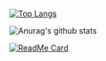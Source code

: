 [![Top Langs](https://github-readme-stats.vercel.app/api/top-langs/?username=XiaoHuiHuiT&hide=javascript,html)](https://github.com/anuraghazra/github-readme-stats)

![Anurag's github stats](https://github-readme-stats.vercel.app/api?username=XiaoHuiHuiT&show_icons=true&theme=radical)

[![ReadMe Card](https://github-readme-stats.vercel.app/api/pin/?username=XiaoHuiHuiT&repo=Permission-System)](https://github.com/anuraghazra/github-readme-stats)
